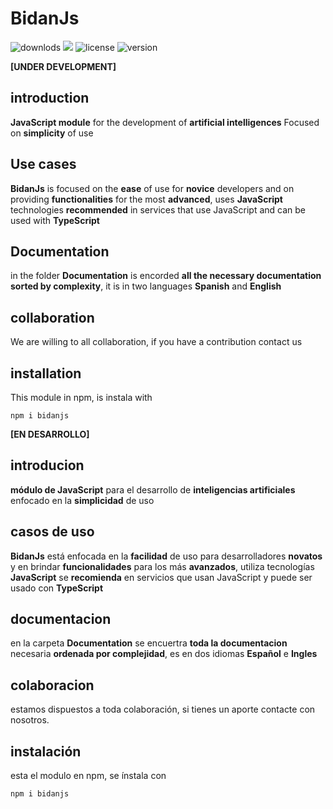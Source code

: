 
# BidanJs
![downlods](https://img.shields.io/npm/dt/bidanjs?style=for-the-badge)
![](https://img.shields.io/bundlephobia/min/bidanjs?style=for-the-badge)
![license](https://img.shields.io/npm/l/bidanjs?style=for-the-badge)
![version](https://img.shields.io/npm/v/bidanjs?style=for-the-badge)

**[UNDER DEVELOPMENT]** 
## introduction
**JavaScript module** for the development of **artificial intelligences**
Focused on **simplicity** of use


## Use cases
**BidanJs** is focused on the **ease** of use for **novice** developers and on providing **functionalities** for the most **advanced**, uses **JavaScript** technologies **recommended** in services that use JavaScript and can be used with **TypeScript**

## Documentation
in the folder **Documentation** is encorded **all the necessary documentation** **sorted by complexity**, it is in two languages **Spanish** and **English**

## collaboration
We are willing to all collaboration, if you have a contribution contact us


## installation
This module in npm, is instala with

~~~shell
npm i bidanjs
~~~



**[EN DESARROLLO]** 
## introducion
**módulo de JavaScript** para el desarrollo de **inteligencias artificiales**
enfocado en la **simplicidad** de uso

## casos de uso
**BidanJs** está enfocada en la **facilidad** de uso para desarrolladores **novatos** y en brindar **funcionalidades** para los más **avanzados**, utiliza tecnologías **JavaScript** se **recomienda** en servicios que usan JavaScript y puede ser usado con **TypeScript**

## documentacion
en la carpeta **Documentation** se encuertra **toda la documentacion** necesaria **ordenada por complejidad**, es en dos idiomas **Español** e **Ingles**

## colaboracion
estamos dispuestos a toda colaboración, si tienes un aporte contacte con nosotros.

## instalación
esta el modulo en npm, se ínstala con

~~~ shell
npm i bidanjs
~~~



